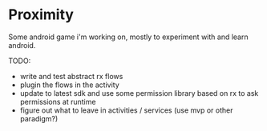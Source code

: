 # Proximity

Some android game i'm working on, mostly to experiment with and learn android.

TODO:
 * write and test abstract rx flows
 * plugin the flows in the activity
 * update to latest sdk and use some permission library based on rx to ask permissions at runtime
 * figure out what to leave in activities / services (use mvp or other paradigm?) 

